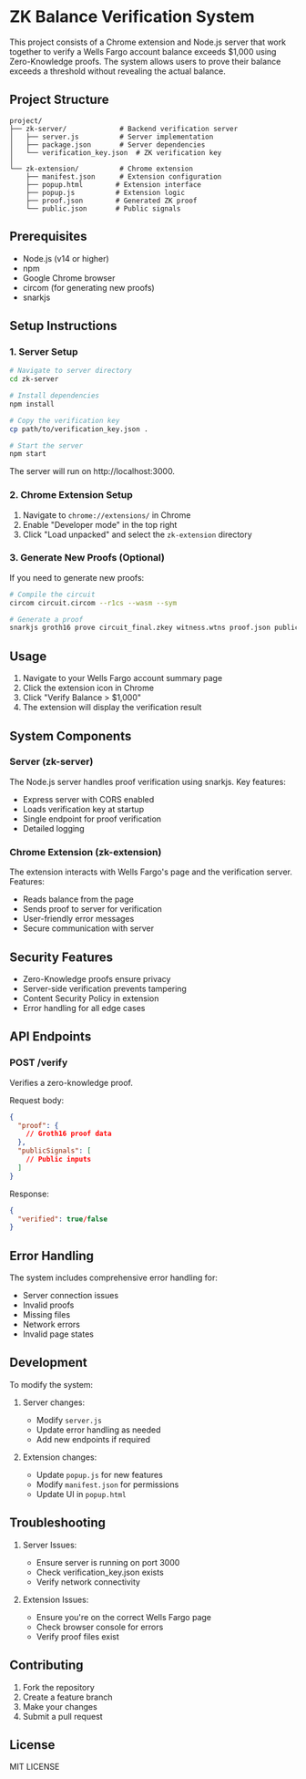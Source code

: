 # ZK Balance Verification System

This project consists of a Chrome extension and Node.js server that work together to verify a Wells Fargo account balance exceeds $1,000 using Zero-Knowledge proofs. The system allows users to prove their balance exceeds a threshold without revealing the actual balance.

## Project Structure

```
project/
├── zk-server/             # Backend verification server
│   ├── server.js          # Server implementation
│   ├── package.json       # Server dependencies
│   └── verification_key.json  # ZK verification key
│
└── zk-extension/          # Chrome extension
    ├── manifest.json      # Extension configuration
    ├── popup.html        # Extension interface
    ├── popup.js          # Extension logic
    ├── proof.json        # Generated ZK proof
    └── public.json       # Public signals
```

## Prerequisites

- Node.js (v14 or higher)
- npm
- Google Chrome browser
- circom (for generating new proofs)
- snarkjs

## Setup Instructions

### 1. Server Setup

```bash
# Navigate to server directory
cd zk-server

# Install dependencies
npm install

# Copy the verification key
cp path/to/verification_key.json .

# Start the server
npm start
```

The server will run on http://localhost:3000.

### 2. Chrome Extension Setup

1. Navigate to `chrome://extensions/` in Chrome
2. Enable "Developer mode" in the top right
3. Click "Load unpacked" and select the `zk-extension` directory

### 3. Generate New Proofs (Optional)

If you need to generate new proofs:

```bash
# Compile the circuit
circom circuit.circom --r1cs --wasm --sym

# Generate a proof
snarkjs groth16 prove circuit_final.zkey witness.wtns proof.json public.json
```

## Usage

1. Navigate to your Wells Fargo account summary page
2. Click the extension icon in Chrome
3. Click "Verify Balance > $1,000"
4. The extension will display the verification result

## System Components

### Server (zk-server)

The Node.js server handles proof verification using snarkjs. Key features:
- Express server with CORS enabled
- Loads verification key at startup
- Single endpoint for proof verification
- Detailed logging

### Chrome Extension (zk-extension)

The extension interacts with Wells Fargo's page and the verification server. Features:
- Reads balance from the page
- Sends proof to server for verification
- User-friendly error messages
- Secure communication with server

## Security Features

- Zero-Knowledge proofs ensure privacy
- Server-side verification prevents tampering
- Content Security Policy in extension
- Error handling for all edge cases

## API Endpoints

### POST /verify

Verifies a zero-knowledge proof.

Request body:
```json
{
  "proof": {
    // Groth16 proof data
  },
  "publicSignals": [
    // Public inputs
  ]
}
```

Response:
```json
{
  "verified": true/false
}
```

## Error Handling

The system includes comprehensive error handling for:
- Server connection issues
- Invalid proofs
- Missing files
- Network errors
- Invalid page states

## Development

To modify the system:

1. Server changes:
   - Modify `server.js`
   - Update error handling as needed
   - Add new endpoints if required

2. Extension changes:
   - Update `popup.js` for new features
   - Modify `manifest.json` for permissions
   - Update UI in `popup.html`

## Troubleshooting

1. Server Issues:
   - Ensure server is running on port 3000
   - Check verification_key.json exists
   - Verify network connectivity

2. Extension Issues:
   - Ensure you're on the correct Wells Fargo page
   - Check browser console for errors
   - Verify proof files exist

## Contributing

1. Fork the repository
2. Create a feature branch
3. Make your changes
4. Submit a pull request

## License

MIT LICENSE